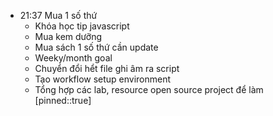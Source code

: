 
- 21:37 
	Mua 1 số thứ 
	- Khóa học tip javascript
	- Mua kem dưỡng
	- Mua sách
	1 số thứ cần update
	- Weeky/month goal
	- Chuyển đổi hểt file ghi âm ra script
	- Tạo workflow setup environment 
	- Tổng hợp các lab, resource open source project để làm  
	[pinned::true]